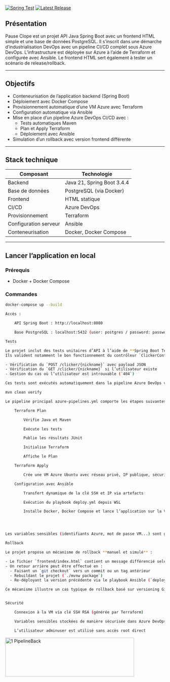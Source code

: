 [![Spring Test](https://github.com/LaPauseClope/pause-clope-server/actions/workflows/maven.yml/badge.svg)](https://github.com/LaPauseClope/pause-clope-server/actions/workflows/maven.yml)
[![Latest Release](https://img.shields.io/github/v/release/LaPauseClope/pause-clope-server)](https://github.com/LaPauseClope/pause-clope-server/releases)

## Présentation

Pause Clope est un projet API Java Spring Boot avec un frontend HTML simple et une base de données PostgreSQL. Il s’inscrit dans une démarche d’industrialisation DevOps avec un pipeline CI/CD complet sous Azure DevOps. L’infrastructure est déployée sur Azure à l’aide de Terraform et configurée avec Ansible. Le frontend HTML sert également à tester un scénario de release/rollback.

---

## Objectifs

- Conteneurisation de l’application backend (Spring Boot)
- Déploiement avec Docker Compose
- Provisionnement automatique d’une VM Azure avec Terraform
- Configuration automatique via Ansible
- Mise en place d’un pipeline Azure DevOps CI/CD avec :
  - Tests automatiques Maven
  - Plan et Apply Terraform
  - Déploiement avec Ansible
- Simulation d’un rollback avec version frontend différente

---

## Stack technique

| Composant     | Technologie                       |
|---------------|-----------------------------------|
| Backend       | Java 21, Spring Boot 3.4.4        |
| Base de données | PostgreSQL (via Docker)         |
| Frontend      | HTML statique                     |
| CI/CD         | Azure DevOps                      |
| Provisionnement | Terraform                       |
| Configuration serveur | Ansible                   |
| Conteneurisation | Docker, Docker Compose         |


---

## Lancer l’application en local

### Prérequis
- Docker + Docker Compose

### Commandes

```bash
docker-compose up --build

Accès :

    API Spring Boot : http://localhost:8080

    Base PostgreSQL : localhost:5432 (user: postgres / password: password)

Tests

Le projet inclut des tests unitaires d’API à l’aide de **Spring Boot Test** et **MockMvc**.  
Ils valident notamment le bon fonctionnement du contrôleur `ClickerController` :

- Vérification du `POST /clicker/{nickname}` avec payload JSON
- Vérification du `GET /clicker/{nickname}` si l’utilisateur existe
- Gestion du cas où l’utilisateur est introuvable (`404`)

Ces tests sont exécutés automatiquement dans la pipeline Azure DevOps via :

mvn clean verify

Le pipeline principal azure-pipelines.yml comporte les étapes suivantes :

    Terraform Plan

        Vérifie Java et Maven

        Exécute les tests

        Publie les résultats JUnit

        Initialise Terraform

        Affiche le Plan

    Terraform Apply

        Crée une VM Azure Ubuntu avec réseau privé, IP publique, sécurité SSH

    Configuration avec Ansible

        Transfert dynamique de la clé SSH et IP via artefacts

        Exécution du playbook deploy.yml depuis WSL

        Installe Docker, Docker Compose et lance l’application sur la VM




Les variables sensibles (identifiants Azure, mot de passe VM...) sont gérées via un groupe de variables sécurisé

Rollback

Le projet propose un mécanisme de rollback **manuel et simulé** :

- Le fichier `frontend/index.html` contient un message différencié selon la version, permettant de visualiser un changement après déploiement.
- Un retour arrière peut être effectué en :
  - Faisant un `git checkout` vers un commit ou un tag antérieur
  - Rebuildant le projet (`./mvnw package`)
  - Re-déployant la version précédente via le playbook Ansible (`deploy.yml`)

Ce mécanisme illustre un cas typique de rollback basé sur versioning Git + déploiement contrôlé.


Sécurité

    Connexion à la VM via clé SSH RSA (générée par Terraform)

    Variables sensibles stockées de manière sécurisée dans Azure DevOps

    L’utilisateur adminuser est utilisé sans accès root direct

```

<img width="407" height="123" alt="1 PipelineBack" src="https://github.com/user-attachments/assets/75dba2ba-c4d2-4859-bc66-b5033947fa29" />
